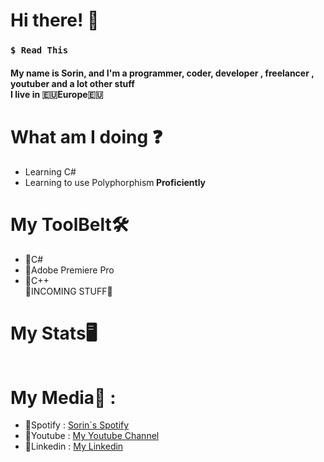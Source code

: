 <h1> Hi there! 📌</h1>
<h3><code>$ Read This</code></h3>
  <h4>My name is Sorin, and I'm a programmer, coder, developer , freelancer , youtuber and a lot other stuff<br> I live in 🇪🇺Europe🇪🇺 </h4>
  
 <h1>What am I doing ❓</h1>
 </div>
  <ul>
    <li>Learning C#</li>
    <li>Learning to use Polyphorphism<strong> Proficiently</strong></li>
  </ul>
 </div>
 
<h1> My ToolBelt🛠️ </h1>
<div>
    <ul> 
      <li> 🛑C# </li>
      <li> 🛑Adobe Premiere Pro </li>
      <li> 🛑C++ </LI
  <li> 🛑INCOMING STUFF🛑 </li>
  </ul>
</div>

<h1> My Stats🖥 </h1>
<div>
    <ul> 
      <img alt=""  src = "https://github-readme-stats.vercel.app/api?username=SxR28&show_icons=true&theme=gotham"/>
      <br>
      <img alt=""  src = "https://github-readme-stats.vercel.app/api/top-langs/?username=SxR28&layout=compact&theme=gotham"/>
  </ul>
</div>

<h1> My Media🔮 : </h1>
  <div>
    <ul>
      <li> 🎵Spotify : <a href="https://open.spotify.com/user/sorin006730">Sorin`s Spotify</a> </li>
      <li> 🔴Youtube : <a href = "https://www.youtube.com/channel/UCP63Cs9W-La046KGMyi5jWw"> My Youtube Channel </a> </li>
      <li> 🔵Linkedin : <a href = "https://www.linkedin.com/in/rosca-sorin-24a7a2181/"> My Linkedin </a> </li>
    </ul>
  </div>
